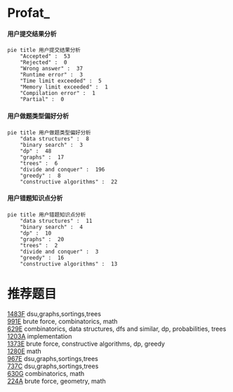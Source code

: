 # Profat_

<!-- tabs:start -->



#### **用户提交结果分析**

```mermaid
pie title 用户提交结果分析
    "Accepted" :  53
    "Rejected" :  0
    "Wrong answer" :  37
    "Runtime error" :  3
    "Time limit exceeded" :  5
    "Memory limit exceeded" :  1
    "Compilation error" :  1
    "Partial" :  0
```

#### **用户做题类型偏好分析**

```mermaid
pie title 用户做题类型偏好分析
    "data structures" :  8
    "binary search" :  3
    "dp" :  48
    "graphs" :  17
    "trees" :  6
    "divide and conquer" :  196
    "greedy" :  8
    "constructive algorithms" :  22
```
#### **用户错题知识点分析**

```mermaid
pie title 用户错题知识点分析
    "data structures" :  11
    "binary search" :  4
    "dp" :  10
    "graphs" :  20
    "trees" :  2
    "divide and conquer" :  3
    "greedy" :  16
    "constructive algorithms" :  13
```



<!-- tabs:end -->
# 推荐题目
[1483F](https://codeforces.com/contest/1483/problem/F)		dsu,graphs,sortings,trees		  
[991E](https://codeforces.com/contest/991/problem/E)		brute force,
                        combinatorics,
                        math		  
[629E](https://codeforces.com/contest/629/problem/E)		combinatorics,
                        data structures,
                        dfs and similar,
                        dp,
                        probabilities,
                        trees		  
[1203A](https://codeforces.com/contest/1203/problem/A)		implementation		  
[1373E](https://codeforces.com/contest/1373/problem/E)		brute force,
                        constructive algorithms,
                        dp,
                        greedy		  
[1280E](https://codeforces.com/contest/1280/problem/E)		math		  
[967E](https://codeforces.com/contest/967/problem/E)		dsu,graphs,sortings,trees		  
[737C](https://codeforces.com/contest/737/problem/C)		dsu,graphs,sortings,trees		  
[630G](https://codeforces.com/contest/630/problem/G)		combinatorics,
                        math		  
[224A](https://codeforces.com/contest/224/problem/A)		brute force,
                        geometry,
                        math		  
